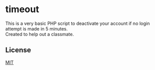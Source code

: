 # timeout
This is a very basic PHP script to deactivate your account if no login attempt is made in 5 minutes.  
Created to help out a classmate.

## License
[MIT](LICENSE)
